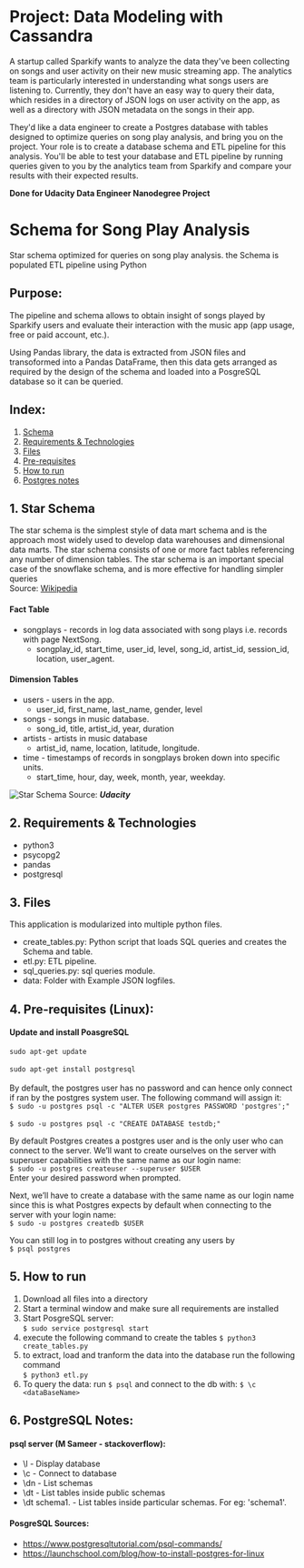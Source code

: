 # **Project: Data Modeling with Cassandra**
A startup called Sparkify wants to analyze the data they've been collecting on songs and user activity on their new music streaming app. The analytics team is particularly interested in understanding what songs users are listening to. Currently, they don't have an easy way to query their data, which resides in a directory of JSON logs on user activity on the app, as well as a directory with JSON metadata on the songs in their app.

They'd like a data engineer to create a Postgres database with tables designed to optimize queries on song play analysis, and bring you on the project. Your role is to create a database schema and ETL pipeline for this analysis. You'll be able to test your database and ETL pipeline by running queries given to you by the analytics team from Sparkify and compare your results with their expected results.

**Done for Udacity Data Engineer Nanodegree Project**


# Schema for Song Play Analysis
Star schema optimized for queries on song play analysis. the Schema is populated ETL pipeline using Python

## Purpose:
The pipeline and schema allows to obtain insight of songs played by Sparkify users and evaluate their interaction with the music app (app usage, free or paid account, etc.).
 
Using Pandas library, the data is extracted from JSON files and transoformed into a Pandas DataFrame, then this data gets arranged as required by the design of the schema and loaded into a PosgreSQL database so it can be queried.

## Index:
1. [Schema](#1.-star-Schema)
2. [Requirements & Technologies](#2.-Requirements-&-Technologies)
3. [Files](#3.-files)
4. [Pre-requisites](#4.-pre-requisites)
5. [How to run](#5.-how-to-run)
6. [Postgres notes](#6.-postgresql-notes)


## 1. Star Schema
The star schema is the simplest style of data mart schema and is the approach most widely used to develop data warehouses and dimensional data marts. The star schema consists of one or more fact tables referencing any number of dimension tables. The star schema is an important special case of the snowflake schema, and is more effective for handling simpler queries <br>
Source: [Wikipedia](https://en.wikipedia.org/wiki/Star_schema)

#### **Fact Table**
- songplays - records in log data associated with song plays i.e. records with page NextSong.
  - songplay_id, start_time, user_id, level, song_id, artist_id, session_id, location, user_agent.

#### **Dimension Tables**
- users - users in the app.
  - user_id, first_name, last_name, gender, level
- songs - songs in music database.
  - song_id, title, artist_id, year, duration
- artists - artists in music database
  - artist_id, name, location, latitude, longitude.
- time - timestamps of records in songplays broken down into specific units.
  - start_time, hour, day, week, month, year, weekday.

![Star Schema](https://udacity-reviews-uploads.s3.us-west-2.amazonaws.com/_attachments/339318/1586016120/Song_ERD.png "Star Schema")
Source: ***Udacity***

## 2. Requirements & Technologies
- python3
- psycopg2
- pandas
- postgresql

## 3. Files
This application is modularized into multiple python files.
- create_tables.py: Python script that loads SQL queries and creates the Schema and table.
- etl.py: ETL pipeline.
- sql_queries.py: sql queries module.
- data: Folder with Example JSON logfiles.

## 4. Pre-requisites (Linux):
#### Update and install PoasgreSQL
 `sudo apt-get update` <br><br>
`sudo apt-get install postgresql`<br><br>
By default, the postgres user has no password and can hence only connect if ran by the postgres system user. The following command will assign it:<br>
`$ sudo -u postgres psql -c "ALTER USER postgres PASSWORD 'postgres';"`<br><br>
`$ sudo -u postgres psql -c "CREATE DATABASE testdb;"`

By default Postgres creates a postgres user and is the only user who can connect to the server. We’ll want to create ourselves on the server with superuser capabilities with the same name as our login name:<br>
`$ sudo -u postgres createuser --superuser $USER` <br>
Enter your desired password when prompted.

Next, we’ll have to create a database with the same name as our login name since this is what Postgres expects by default when connecting to the server with your login name:<br>
`$ sudo -u postgres createdb $USER`

You can still log in to postgres without creating any users by <br> 
`$ psql postgres`

## 5. How to run

1. Download all files into a directory
2. Start a terminal window and make sure all requirements are installed
3. Start PosgreSQL server: <br> 
`$ sudo service postgresql start`
4. execute the following command to create the tables `$ python3 create_tables.py`
5. to extract, load and tranform the data into the database run the following command <br>
`$ python3 etl.py`
6. To query the data: run `$ psql` and connect to the db with: `$ \c <dataBaseName>`

## 6. PostgreSQL Notes:

#### **psql server (M Sameer - stackoverflow):**
- \l - Display database
- \c - Connect to database
- \dn - List schemas
- \dt - List tables inside public schemas
- \dt schema1. - List tables inside particular schemas. For eg: 'schema1'.

#### **PosgreSQL Sources:**
- https://www.postgresqltutorial.com/psql-commands/
- https://launchschool.com/blog/how-to-install-postgres-for-linux

